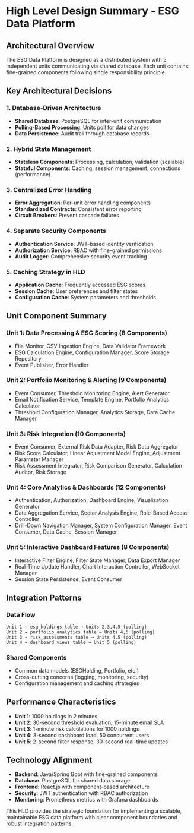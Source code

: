 # High Level Design Summary - ESG Data Platform

## Architectural Overview
The ESG Data Platform is designed as a distributed system with 5 independent units communicating via shared database. Each unit contains fine-grained components following single responsibility principle.

## Key Architectural Decisions

### 1. Database-Driven Architecture
- **Shared Database**: PostgreSQL for inter-unit communication
- **Polling-Based Processing**: Units poll for data changes
- **Data Persistence**: Audit trail through database records

### 2. Hybrid State Management
- **Stateless Components**: Processing, calculation, validation (scalable)
- **Stateful Components**: Caching, session management, connections (performance)

### 3. Centralized Error Handling
- **Error Aggregation**: Per-unit error handling components
- **Standardized Contracts**: Consistent error reporting
- **Circuit Breakers**: Prevent cascade failures

### 4. Separate Security Components
- **Authentication Service**: JWT-based identity verification
- **Authorization Service**: RBAC with fine-grained permissions
- **Audit Logger**: Comprehensive security event tracking

### 5. Caching Strategy in HLD
- **Application Cache**: Frequently accessed ESG scores
- **Session Cache**: User preferences and filter states
- **Configuration Cache**: System parameters and thresholds

## Unit Component Summary

### Unit 1: Data Processing & ESG Scoring (8 Components)
- File Monitor, CSV Ingestion Engine, Data Validator Framework
- ESG Calculation Engine, Configuration Manager, Score Storage Repository
- Event Publisher, Error Handler

### Unit 2: Portfolio Monitoring & Alerting (9 Components)  
- Event Consumer, Threshold Monitoring Engine, Alert Generator
- Email Notification Service, Template Engine, Portfolio Analytics Calculator
- Threshold Configuration Manager, Analytics Storage, Data Cache Manager

### Unit 3: Risk Integration (10 Components)
- Event Consumer, External Risk Data Adapter, Risk Data Aggregator
- Risk Score Calculator, Linear Adjustment Model Engine, Adjustment Parameter Manager
- Risk Assessment Integrator, Risk Comparison Generator, Calculation Auditor, Risk Storage

### Unit 4: Core Analytics & Dashboards (12 Components)
- Authentication, Authorization, Dashboard Engine, Visualization Generator
- Data Aggregation Service, Sector Analysis Engine, Role-Based Access Controller
- Drill-Down Navigation Manager, System Configuration Manager, Event Consumer, Data Cache, Session Manager

### Unit 5: Interactive Dashboard Features (8 Components)
- Interactive Filter Engine, Filter State Manager, Data Export Manager
- Real-Time Update Handler, Chart Interaction Controller, WebSocket Manager
- Session State Persistence, Event Consumer

## Integration Patterns

### Data Flow
```
Unit 1 → esg_holdings table → Units 2,3,4,5 (polling)
Unit 2 → portfolio_analytics table → Units 4,5 (polling)
Unit 3 → risk_assessments table → Units 4,5 (polling)
Unit 4 → dashboard_views table → Unit 5 (polling)
```

### Shared Components
- Common data models (ESGHolding, Portfolio, etc.)
- Cross-cutting concerns (logging, monitoring, security)
- Configuration management and caching strategies

## Performance Characteristics
- **Unit 1**: 1000 holdings in 2 minutes
- **Unit 2**: 30-second threshold evaluation, 15-minute email SLA
- **Unit 3**: 1-minute risk calculations for 1000 holdings
- **Unit 4**: 3-second dashboard load, 50 concurrent users
- **Unit 5**: 2-second filter response, 30-second real-time updates

## Technology Alignment
- **Backend**: Java/Spring Boot with fine-grained components
- **Database**: PostgreSQL for shared data storage
- **Frontend**: React.js with component-based architecture
- **Security**: JWT authentication with RBAC authorization
- **Monitoring**: Prometheus metrics with Grafana dashboards

This HLD provides the strategic foundation for implementing a scalable, maintainable ESG data platform with clear component boundaries and robust integration patterns.